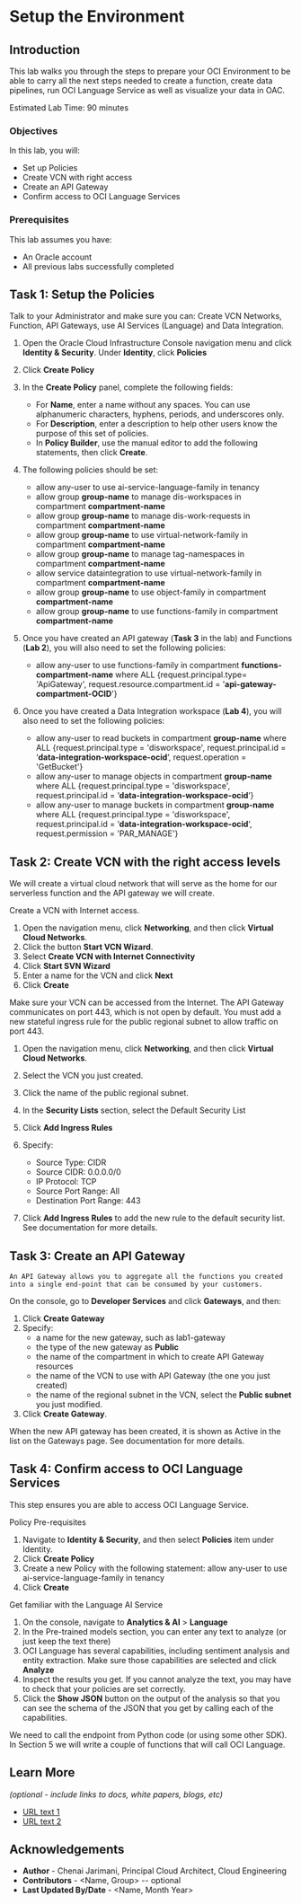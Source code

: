 # Setup the Environment

## Introduction

This lab walks you through the steps to prepare your OCI Environment to be able to carry all the next steps needed to create a function, create data pipelines, run OCI Language Service as well as visualize your data in OAC.

Estimated Lab Time: 90 minutes

### Objectives

In this lab, you will:
* Set up Policies
* Create VCN with right access
* Create an API Gateway
* Confirm access to OCI Language Services


### Prerequisites

This lab assumes you have:
* An Oracle account
* All previous labs successfully completed


## Task 1: Setup the Policies

Talk to your Administrator and make sure you can: Create VCN Networks, Function, API Gateways, use AI Services (Language) and Data Integration.

1.	Open the Oracle Cloud Infrastructure Console navigation menu and click **Identity & Security**. Under **Identity**, click **Policies**

2.	Click **Create Policy**

3.	In the **Create Policy** panel, complete the following fields:
    * For **Name**, enter a name without any spaces. You can use alphanumeric characters, hyphens, periods, and underscores only.
    * For **Description**, enter a description to help other users know the purpose of this set of policies.
    * In **Policy Builder**, use the manual editor to add the following statements, then click **Create**.

4.	The following policies should be set:
    * allow any-user to use ai-service-language-family in tenancy
    * allow group **group-name** to manage dis-workspaces in compartment **compartment-name**
    * allow group **group-name** to manage dis-work-requests in compartment **compartment-name**
    * allow group **group-name** to use virtual-network-family in compartment **compartment-name**
    * allow group **group-name** to manage tag-namespaces in compartment **compartment-name**
    * allow service dataintegration to use virtual-network-family in compartment **compartment-name**
    * allow group **group-name** to use object-family in compartment **compartment-name**
    * allow group **group-name** to use functions-family in compartment **compartment-name**

5.	Once you have created an API gateway (**Task 3** in the lab) and Functions (**Lab 2**), you will also need to set the following policies:
    * allow any-user to use functions-family in compartment **functions-compartment-name** where ALL {request.principal.type= 'ApiGateway', request.resource.compartment.id = '**api-gateway-compartment-OCID**'}

6.	Once you have created a Data Integration workspace (**Lab 4**), you will also need to set the following policies:
    * allow any-user to read buckets in compartment **group-name** where ALL {request.principal.type = 'disworkspace', request.principal.id = ‘**data-integration-workspace-ocid**‘, request.operation = 'GetBucket'}
    * allow any-user to manage objects in compartment **group-name** where ALL {request.principal.type = 'disworkspace', request.principal.id = ‘**data-integration-workspace-ocid**‘}
    * allow any-user to manage buckets in compartment **group-name** where ALL {request.principal.type = 'disworkspace', request.principal.id = ‘**data-integration-workspace-ocid**‘, request.permission =   'PAR_MANAGE'}


## Task 2: Create VCN with the right access levels

We will create a virtual cloud network that will serve as the home for our serverless function and the API gateway we will create.

Create a VCN with Internet access.
1.	Open the navigation menu, click **Networking**, and then click **Virtual Cloud Networks**.
2.	Click the button **Start VCN Wizard**.
3.	Select **Create VCN with Internet Connectivity**
4.	Click **Start SVN Wizard**
5.	Enter a name for the VCN and click **Next**
6.	Click **Create**

Make sure your VCN can be accessed from the Internet.
The API Gateway communicates on port 443, which is not open by default. You must add a new stateful ingress rule for the public regional subnet to allow traffic on port 443.
1.	Open the navigation menu, click **Networking**, and then click **Virtual Cloud Networks**.
2.	Select the VCN you just created.
3.	Click the name of the public regional subnet.
4.	In the **Security Lists** section, select the Default Security List
5.	Click **Add Ingress Rules**
6.	Specify:
    * Source Type: CIDR
    * Source CIDR: 0.0.0.0/0
    * IP Protocol: TCP
    * Source Port Range: All
    * Destination Port Range: 443

7.	Click **Add Ingress Rules** to add the new rule to the default security list.
    See documentation for more details.

## Task 3: Create an API Gateway
    An API Gateway allows you to aggregate all the functions you created into a single end-point that can be consumed by your customers.

On the console, go to **Developer Services** and click **Gateways**, and then:
1.	Click **Create Gateway**
2.	Specify:
    * a name for the new gateway, such as lab1-gateway
    * the type of the new gateway as **Public**
    * the name of the compartment in which to create API Gateway resources
    * the name of the VCN to use with API Gateway (the one you just created)
    * the name of the regional subnet in the VCN, select the **Public subnet** you just modified.
3.	Click **Create Gateway**.

When the new API gateway has been created, it is shown as Active in the list on the Gateways page.
See documentation for more details.


## Task 4: Confirm access to OCI Language Services
This step ensures you are able to access OCI Language Service.

Policy Pre-requisites
1.	Navigate to **Identity & Security**, and then select **Policies** item under Identity.
2.	Click **Create Policy**
3.	Create a new Policy with the following statement:
    allow any-user to use ai-service-language-family in tenancy
4.	Click **Create**

Get familiar with the Language AI Service
1.	On the console, navigate to **Analytics & AI** > **Language**
2.	In the Pre-trained models section, you can enter any text to analyze (or just keep the text there)
3.	OCI Language has several capabilities, including sentiment analysis and entity extraction.
    Make sure those capabilities are selected and click **Analyze**
4.	Inspect the results you get. If you cannot analyze the text, you may have to check that your policies are set correctly.
5.	Click the **Show JSON** button on the output of the analysis so that you can see the schema of the JSON that you get by calling each of the capabilities.

We need to call the endpoint from Python code (or using some other SDK). In Section 5 we will write a couple of functions that will call OCI Language.


## Learn More

*(optional - include links to docs, white papers, blogs, etc)*

* [URL text 1](http://docs.oracle.com)
* [URL text 2](http://docs.oracle.com)

## Acknowledgements
* **Author** - Chenai Jarimani, Principal Cloud Architect, Cloud Engineering
* **Contributors** -  <Name, Group> -- optional
* **Last Updated By/Date** - <Name, Month Year>
